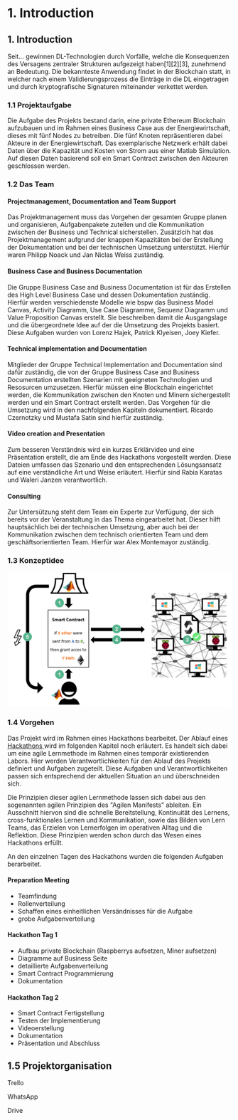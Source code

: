 # 1. Introduction

## 1. Introduction

Seit… gewinnen DL-Technologien durch Vorfälle, welche die Konsequenzen des Versagens zentraler Strukturen aufgezeigt haben\[1\]\[2\]\[3\], zunehmend an Bedeutung. Die bekannteste Anwendung findet in der Blockchain statt, in welcher nach einem Validierungsprozess die Einträge in die DL eingetragen und durch kryptografische Signaturen miteinander verkettet werden.

### 1.1 Projektaufgabe

Die Aufgabe des Projekts bestand darin, eine private Ethereum Blockchain aufzubauen und im Rahmen eines Business Case aus der Energiewirtschaft, dieses mit fünf Nodes zu betreiben. Die fünf Knoten repräsentieren dabei Akteure in der Energiewirtschaft. Das exemplarische Netzwerk erhält dabei Daten über die Kapazität und Kosten von Strom aus einer Matlab Simulation. Auf diesen Daten basierend soll ein Smart Contract zwischen den Akteuren geschlossen werden.

### 1.2 Das Team

#### Projectmanagement, Documentation and Team Support

Das Projektmanagement muss das Vorgehen der gesamten Gruppe planen und organisieren, Aufgabenpakete zuteilen und die Kommunikation zwischen der Business und Technical sicherstellen. Zusätzlcih hat das Projektmanagement aufgrund der knappen Kapazitäten bei der Erstellung der Dokumentation und bei der technischen Umsetzung unterstützt. Hierfür waren Philipp Noack und Jan Niclas Weiss zuständig.

#### Business Case and Business Documentation

Die Gruppe Business Case and Business Documentation ist für das Erstellen des High Level Business Case und dessen Dokumentation zuständig. Hierfür werden verschiedenste Modelle wie bspw das Business Model Canvas, Activity Diagramm, Use Case Diagramme, Sequenz Diagramm und Value Proposition Canvas erstellt. Sie beschreiben damit die Ausgangslage und die übergeordnete Idee auf der die Umsetzung des Projekts basiert. Diese Aufgaben wurden von Lorenz Hajek, Patrick Klyeisen, Joey Kiefer.

#### Technical implementation and Documentation

Mitglieder der Gruppe Technical Implementation and Documentation sind dafür zuständig, die von  der Gruppe Business Case and Business Documentation erstellten Szenarien mit geeigneten Technologien und Resosurcen umzusetzen. Hierfür müssen eine Blockchain eingerichtet werden, die Kommunikation zwischen den Knoten und Minern sichergestellt werden und ein Smart Contract erstellt werden. Das Vorgehen für die Umsetzung wird in den nachfolgenden Kapiteln dokumentiert. Ricardo Czernotzky und Mustafa Satin sind hierfür zuständig.

#### Video creation and Presentation

Zum besseren Verständnis wird ein kurzes Erklärvideo und eine Präsentation erstellt, die am Ende des Hackathons vorgestellt werden. Diese Dateien umfassen das Szenario und den entsprechenden Lösungsansatz auf eine verständliche Art und Weise erläutert. Hierfür sind Rabia Karatas und Waleri Janzen verantwortlich.

#### Consulting

Zur Untersützung steht dem Team ein Experte zur Verfügung, der sich bereits vor der Veranstaltung in das Thema eingearbeitet hat. Dieser hilft hauptsächlich bei der technischen Umsetzung, aber auch bei der Kommunikation zwischen dem technisch orientierten Team und dem geschäftsorientierten Team. Hierfür war Alex Montemayor zuständig.

### 1.3 Konzeptidee



![](.gitbook/assets/screenshot-24.png)

### 1.4 Vorgehen

Das Projekt wird im Rahmen eines Hackathons bearbeitet. Der Ablauf eines [Hackathons ](https://dee-scm-blockchain-project.gitbook.io/dee-scm/~/edit/drafts/-LGihJb7-sXzR68MafNF/seite-2#2-1-hackathon)wird im folgenden Kapitel noch erläutert. Es handelt sich dabei um eine agile Lernmethode im Rahmen eines temporär existierenden Labors. Hier werden Verantwortlichkeiten für den Ablauf des Projekts definiert und Aufgaben zugeteilt. Diese Aufgaben und Verantwortlichkeiten passen sich entsprechend der aktuellen Situation an und überschneiden sich.

Die Prinzipien dieser agilen Lernmethode lassen sich dabei aus den sogenannten agilen Prinzipien des "Agilen Manifests" ableiten. Ein Ausschnitt hiervon sind die schnelle Bereitstellung, Kontinuität des Lernens, cross-funktionales Lernen und Kommunikation, sowie das Bilden von Lern Teams, das Erzielen von Lernerfolgen im operativen Alltag und die Reflektion. Diese Prinzipien werden schon durch das Wesen eines Hackathons erfüllt.

An den einzelnen Tagen des Hackathons wurden die folgenden Aufgaben berarbeitet.

#### Preparation Meeting

* Teamfindung
* Rollenverteilung
* Schaffen eines einheitlichen Versändnisses für die Aufgabe
* grobe Aufgabenverteilung

#### Hackathon Tag 1

* Aufbau private Blockchain \(Raspberrys aufsetzen, Miner aufsetzen\)
* Diagramme auf Business Seite
* detaillierte Aufgabenverteilung
* Smart Contract Programmierung
* Dokumentation

#### Hackathon Tag 2

* Smart Contract Fertigstellung
* Testen der Implementierung
* Videoerstellung
* Dokumentation
* Präsentation und Abschluss

## 1.5 Projektorganisation

Trello

WhatsApp

Drive

